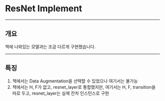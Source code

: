 ResNet Implement
===
---
개요
---
책에 나와있는 모델과는 조금 다르게 구현했습니다.

---
특징
---
1. 책에서는 Data Augmentation을 선택할 수 있었으나 여기서는 불가능
2. 책에서는 H, F가 없고, resnet_layer로 통합했지만, 여기서는 H, F,
transition을 따로 두고, resnet_layer는 실제 잔차 인스턴스로 구현